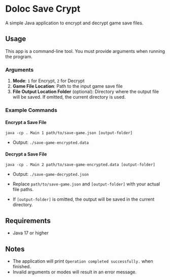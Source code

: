 # Doloc Save Crypt

A simple Java application to encrypt and decrypt game save files.

## Usage

This app is a command-line tool. You must provide arguments when running the program.

### Arguments

1. **Mode**: `1` for Encrypt, `2` for Decrypt
2. **Game File Location**: Path to the input game save file
3. **File Output Location Folder** (optional): Directory where the output file will be saved. If omitted, the current directory is used.

### Example Commands

#### Encrypt a Save File
```
java -cp . Main 1 path/to/save-game.json [output-folder]
```
- Output: `./save-game-encrypted.data`

#### Decrypt a Save File
```
java -cp . Main 2 path/to/save-game-encrypted.data [output-folder]
```
- Output: `./save-game-decrypted.json`

- Replace `path/to/save-game.json` and `[output-folder]` with your actual file paths.
- If `[output-folder]` is omitted, the output will be saved in the current directory.

## Requirements
- Java 17 or higher

## Notes
- The application will print `Operation completed successfully.` when finished.
- Invalid arguments or modes will result in an error message.

